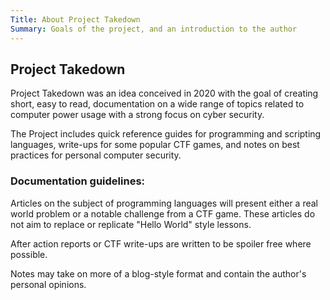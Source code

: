 ```yaml
---
Title: About Project Takedown
Summary: Goals of the project, and an introduction to the author
---
```

## Project Takedown
Project Takedown was an idea conceived in 2020 with the goal of creating short, easy to read, documentation on a wide range of topics related to computer power usage with a strong focus on cyber security.

The Project includes quick reference guides for programming and scripting languages, write-ups for some popular CTF games, and notes on best practices for personal computer security.



### Documentation guidelines:

Articles on the subject of programming languages will present either a real world problem or a notable challenge from a CTF game.  These articles do not aim to replace or replicate "Hello World" style lessons.

After action reports or CTF write-ups are written to be spoiler free where possible.

Notes may take on more of a blog-style format and contain the author's personal opinions. 
